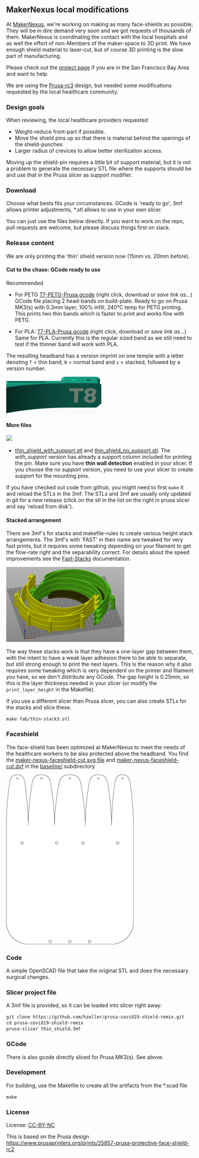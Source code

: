 MakerNexus local modifications
------------------------------

At [MakerNexus], we're working on making as many face-shields as possible;
They will be in dire demand very soon and we got requests of thousands of them.
MakerNexus is coordinating the contact with the local hospitals and
as well the effort of non-Members of the maker-space to 3D print. We
have enough shield material to laser-cut, but of course 3D printing is the
slow part of manufacturing.

Please check out the [project page] if you are in the San Francisco
Bay Area and want to help.

We are using the [Prusa-rc3] design, but needed some modifications requested
by the local healthcare community.

### Design goals

When reviewing, the local healthcare providers requested

   * Weight-reduce front-part if possible.
   * Move the shield pins up so that there is material behind the openings
     of the shield-punches
   * Larger radius of crevices to allow better sterilization access.

Moving up the shield-pin requires a little bit of support material, but it
is not a problem to generate the necessary STL file where the supports should
be and use that in the Prusa slicer as support modifier.

### Download

Choose what bests fits your circumstances. GCode is 'ready to go', 3mf allows
printer adjustments, *.stl allows to use in your own slicer.

You can just use the files below directly. If you want to work on the repo,
pull requests are welcome, but please discuss things first on slack.

### Release content

We are only printing the 'thin' shield version now (15mm vs. 20mm before).

#### Cut to the chase: GCode ready to use

Recommended

  * For PETG [T7-PETG-Prusa.gcode](https://github.com/makernexus/prusa-covid19-shield-remix/raw/v1.7/fab/T7-PETG-Prusa.gcode) (right click, download or *save link as...*) GCode file placing 2 head-bands on build-plate. Ready to go on Prusa MK3(s) with 0.3mm layer, 100% infill, 240°C temp for PETG printing. This prints two thin bands which is faster to print and works fine with PETG.

  * For PLA: [T7-PLA-Prusa.gcode](https://github.com/makernexus/prusa-covid19-shield-remix/raw/v1.7/fab/T7-PLA-Prusa.gcode) (right click, download or *save link as...*) Same for PLA. Currently this is the regular sized band as we still need to test if the thinner band will work with PLA.

The resulting headband has a version imprint on one temple with a letter
denoting `T` = thin band, `N` = normal band and `s` = stacked, followed
by a version number.

![](img/version-img.png)

#### More files

![](./img/covid-headband-build-plate.png)

 * [thin_shield_with_support.stl](https://github.com/makernexus/prusa-covid19-shield-remix/raw/v1.7/fab/thin_shield_with_support.stl) and
   [thin_shield_no_support.stl](https://github.com/makernexus/prusa-covid19-shield-remix/raw/v1.7/fab/thin_shield_no_support.stl). The *with_support* version has already a support column included
   for printing the pin. Make sure you have **thin wall detection** enabled in
   your slicer. If you choose the *no support* version, you need
   to use your slicer to create support for the mounting pins.


If you have checked out code from github, you might need to first `make` it
and reload the STLs in the 3mf. The STLs and 3mf are usually only updated in
git for a new release (click on the stl in the list on the right in prusa slicer
and say 'reload from disk').

#### Stacked arrangement
There are 3mf's for stacks and makefile-rules to create various height stack
arrangements. The 3mf's with 'FAST' in their name are tweaked for very fast
prints, but it requires some tweaking depending on your filament to get the
flow-rate right and the separability correct. For details about the speed
improvements see the [Fast-Stacks](./Fast-Stacks.txt) documentation.

![](./img/covid-headband-stacked-build-plate.png)

The way these stacks work is that they have a one-layer gap between them, with
the intent to have a weak layer adhesion there to be able to separate, but
still strong enough to print the next layers. This is the reason why it also
requires some tweaking which is very dependent on the printer and filament you
have, so we don't distribute any GCode. The gap height is 0.25mm, so this is
the layer thickness needed in your slicer (or modify the `print_layer_height`
in the Makefile).

If you use a different slicer than Prusa slicer, you can also create STLs for
the stacks and slice these.

```shell
make fab/thin-stack3.stl
```

### Faceshield

The face-shield has been optimized at MakerNexus to meet the needs of the
healthcare workers to be also protected above the headband. You find the
[maker-nexus-faceshield-cut.svg file](./baseline/maker-nexus-faceshield-cut.svg)
and [maker-nexus-faceshield-cut.dxf](./baseline/maker-nexus-faceshield-cut.dxf)
in the [baseline/](./baseline) subdirectory

![](img/faceshield-render.png)

### Code

A simple OpenSCAD file that take the original STL and does the necessary
surgical changes.

### Slicer project file
A 3mf file is provided, so it can be loaded into slicer right away:

```
git clone https://github.com/hzeller/prusa-covid19-shield-remix.git
cd prusa-covid19-shield-remix
prusa-slicer thin_shield.3mf
```

### GCode
There is also gcode directly sliced for Prusa MK3(s). See above.

### Development

For building, use the Makefile to create all the artifacts from the *.scad
file

```
make
```

### License

License: [CC-BY-NC]

This is based on the Prusa design
https://www.prusaprinters.org/prints/25857-prusa-protective-face-shield-rc2

[MakerNexus]: https://www.makernexus.com/
[prusa-rc3]: https://www.prusaprinters.org/prints/25857-prusa-protective-face-shield-rc3
[CC-BY-NC]: https://creativecommons.org/licenses/by-nc/4.0/
[project page]: http://makernexuswiki.com/index.php?title=3D_printed_face_shields
[prusa-slicer]: https://www.prusa3d.com/prusaslicer/
